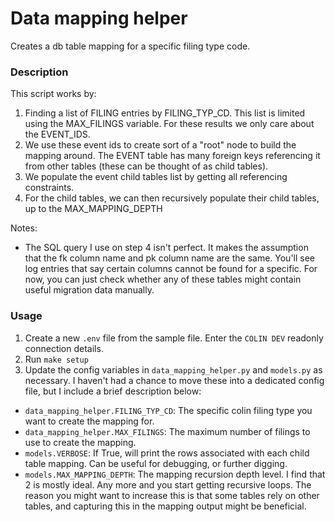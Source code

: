 # Data mapping helper

Creates a db table mapping for a specific filing type code.

### Description

This script works by:
1. Finding a list of FILING entries by FILING_TYP_CD. This list is limited using the MAX_FILINGS variable. For these results we only care about the EVENT_IDS.
2. We use these event ids to create sort of a "root" node to build the mapping around. The EVENT table has many foreign keys referencing it from other tables (these can be thought of as child tables).
3. We populate the event child tables list by getting all referencing constraints.
4. For the child tables, we can then recursively populate their child tables, up to the MAX_MAPPING_DEPTH

Notes:
- The SQL query I use on step 4 isn't perfect. It makes the assumption that the fk column name and pk column name are the same. You'll see log entries that say certain columns cannot be found for a specific. For now, you can just check whether any of these tables might contain useful migration data manually.

### Usage

1. Create a new `.env` file from the sample file. Enter the `COLIN DEV` readonly connection details.
2. Run `make setup`
3. Update the config variables in `data_mapping_helper.py` and `models.py` as necessary. I haven't had a chance to move these into a dedicated config file, but I include a brief description below:
- `data_mapping_helper.FILING_TYP_CD`: The specific colin filing type you want to create the mapping for.
- `data_mapping_helper.MAX_FILINGS`: The maximum number of filings to use to create the mapping.
- `models.VERBOSE`: If True, will print the rows associated with each child table mapping. Can be useful for debugging, or further digging.
- `models.MAX_MAPPING_DEPTH`: The mapping recursion depth level. I find that 2 is mostly ideal. Any more and you start getting recursive loops. The reason you might want to increase this is that some tables rely on other tables, and capturing this in the mapping output might be beneficial.

